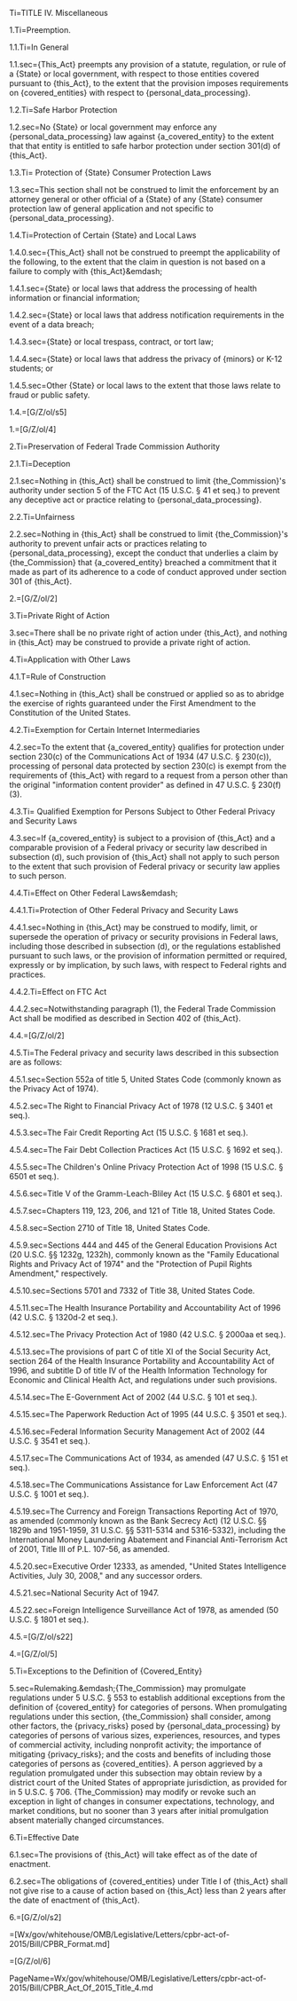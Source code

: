 Ti=TITLE IV.  Miscellaneous

1.Ti=Preemption.

1.1.Ti=In General

1.1.sec={This_Act} preempts any provision of a statute, regulation, or rule of a {State} or local government, with respect to those entities covered pursuant to {this_Act}, to the extent that the provision imposes requirements on {covered_entities} with respect to {personal_data_processing}.

1.2.Ti=Safe Harbor Protection

1.2.sec=No {State} or local government may enforce any {personal_data_processing} law against {a_covered_entity} to the extent that that entity is entitled to safe harbor protection under section 301(d) of {this_Act}.

1.3.Ti= Protection of {State} Consumer Protection Laws

1.3.sec=This section shall not be construed to limit the enforcement by an attorney general or other official of a {State} of any {State} consumer protection law of general application and not specific to {personal_data_processing}.

1.4.Ti=Protection of Certain {State} and Local Laws

1.4.0.sec={This_Act} shall not be construed to preempt the applicability of the following, to the extent that the claim in question is not based on a failure to comply with {this_Act}&emdash;

1.4.1.sec={State} or local laws that address the processing of health information or financial information;

1.4.2.sec={State} or local laws that address notification requirements in the event of a data breach;

1.4.3.sec={State} or local trespass, contract, or tort law;

1.4.4.sec={State} or local laws that address the privacy of {minors} or K-12 students; or

1.4.5.sec=Other {State} or local laws to the extent that those laws relate to fraud or public safety.

1.4.=[G/Z/ol/s5]

1.=[G/Z/ol/4]

2.Ti=Preservation of Federal Trade Commission Authority

2.1.Ti=Deception

2.1.sec=Nothing in {this_Act} shall be construed to limit {the_Commission}'s authority under section 5 of the FTC Act (15 U.S.C. &sect; 41 et seq.) to prevent any deceptive act or practice relating to {personal_data_processing}.

2.2.Ti=Unfairness

2.2.sec=Nothing in {this_Act} shall be construed to limit {the_Commission}'s authority to prevent unfair acts or practices relating to {personal_data_processing}, except the conduct that underlies a claim by {the_Commission} that {a_covered_entity} breached a commitment that it made as part of its adherence to a code of conduct approved under section 301 of {this_Act}.

2.=[G/Z/ol/2]

3.Ti=Private Right of Action

3.sec=There shall be no private right of action under {this_Act}, and nothing in {this_Act} may be construed to provide a private right of action.

4.Ti=Application with Other Laws

4.1.T=Rule of Construction

4.1.sec=Nothing in {this_Act} shall be construed or applied so as to abridge the exercise of rights guaranteed under the First Amendment to the Constitution of the United States.

4.2.Ti=Exemption for Certain Internet Intermediaries

4.2.sec=To the extent that {a_covered_entity} qualifies for protection under section 230(c) of the Communications Act of 1934 (47 U.S.C. &sect; 230(c)), processing of personal data protected by section 230(c) is exempt from the requirements of {this_Act} with regard to a request from a person other than the original "information content provider" as defined in 47 U.S.C. &sect; 230(f)(3).

4.3.Ti= Qualified Exemption for Persons Subject to Other Federal Privacy and Security Laws

4.3.sec=If {a_covered_entity} is subject to a provision of {this_Act} and a comparable provision of a Federal privacy or security law described in subsection (d), such provision of {this_Act} shall not apply to such person to the extent that such provision of Federal privacy or security law applies to such person.

4.4.Ti=Effect on Other Federal Laws&emdash;

4.4.1.Ti=Protection of Other Federal Privacy and Security Laws

4.4.1.sec=Nothing in {this_Act} may be construed to modify, limit, or supersede the operation of privacy or security provisions in Federal laws, including those described in subsection (d), or the regulations established pursuant to such laws, or the provision of information permitted or required, expressly or by implication, by such laws, with respect to Federal rights and practices.

4.4.2.Ti=Effect on FTC Act

4.4.2.sec=Notwithstanding paragraph (1), the Federal Trade Commission Act shall be modified as described in Section 402 of {this_Act}.

4.4.=[G/Z/ol/2]

4.5.Ti=The Federal privacy and security laws described in this subsection are as follows:

4.5.1.sec=Section 552a of title 5, United States Code (commonly known as the Privacy Act of 1974).

4.5.2.sec=The Right to Financial Privacy Act of 1978 (12 U.S.C. &sect; 3401 et seq.).

4.5.3.sec=The Fair Credit Reporting Act (15 U.S.C. &sect; 1681 et seq.).

4.5.4.sec=The Fair Debt Collection Practices Act (15 U.S.C. &sect; 1692 et seq.).

4.5.5.sec=The Children's Online Privacy Protection Act of 1998 (15 U.S.C. &sect; 6501 et seq.).

4.5.6.sec=Title V of the Gramm-Leach-Bliley Act (15 U.S.C. &sect; 6801 et seq.).

4.5.7.sec=Chapters 119, 123, 206, and 121 of Title 18, United States Code.

4.5.8.sec=Section 2710 of Title 18, United States Code.

4.5.9.sec=Sections 444 and 445 of the General Education Provisions Act (20 U.S.C. &sect;&sect; 1232g, 1232h), commonly known as the "Family Educational Rights and Privacy Act of 1974" and the "Protection of Pupil Rights Amendment," respectively.

4.5.10.sec=Sections 5701 and 7332 of Title 38, United States Code.

4.5.11.sec=The Health Insurance Portability and Accountability Act of 1996 (42 U.S.C. &sect; 1320d-2 et seq.).

4.5.12.sec=The Privacy Protection Act of 1980 (42 U.S.C. &sect; 2000aa et seq.).

4.5.13.sec=The provisions of part C of title XI of the Social Security Act, section 264 of the Health Insurance Portability and Accountability Act of 1996, and subtitle D of title IV of the Health Information Technology for Economic and Clinical Health Act, and regulations under such provisions.

4.5.14.sec=The E-Government Act of 2002 (44 U.S.C. &sect; 101 et seq.).

4.5.15.sec=The Paperwork Reduction Act of 1995 (44 U.S.C. &sect; 3501 et seq.).

4.5.16.sec=Federal Information Security Management Act of 2002 (44 U.S.C. &sect; 3541 et
seq.).

4.5.17.sec=The Communications Act of 1934, as amended (47 U.S.C. &sect; 151 et seq.).

4.5.18.sec=The Communications Assistance for Law Enforcement Act (47 U.S.C. &sect; 1001 et
seq.).

4.5.19.sec=The Currency and Foreign Transactions Reporting Act of 1970, as amended (commonly known as the Bank Secrecy Act) (12 U.S.C. &sect;&sect; 1829b and 1951-1959, 31 U.S.C. &sect;&sect; 5311-5314 and 5316-5332), including the International Money Laundering Abatement and Financial Anti-Terrorism Act of 2001, Title III of P.L. 107-56, as amended.

4.5.20.sec=Executive Order 12333, as amended, "United States Intelligence Activities, July 30, 2008," and any successor orders.

4.5.21.sec=National Security Act of 1947.

4.5.22.sec=Foreign Intelligence Surveillance Act of 1978, as amended (50 U.S.C. &sect; 1801 et seq.).

4.5.=[G/Z/ol/s22]

4.=[G/Z/ol/5]

5.Ti=Exceptions to the Definition of {Covered_Entity}

5.sec=Rulemaking.&emdash;{The_Commission} may promulgate regulations under 5 U.S.C. &sect; 553 to establish additional exceptions from the definition of {covered_entity} for categories of persons. When promulgating regulations under this section, {the_Commission} shall consider, among other factors, the {privacy_risks} posed by {personal_data_processing} by categories of persons of various sizes, experiences, resources, and types of commercial activity, including nonprofit activity; the importance of mitigating {privacy_risks}; and the costs and benefits of including those categories of persons as {covered_entities}. A person aggrieved by a regulation promulgated under this subsection may obtain review by a district court of the United States of appropriate jurisdiction, as provided for in 5 U.S.C. &sect; 706. {The_Commission} may modify or revoke such an exception in light of changes in consumer expectations, technology, and market conditions, but no sooner than 3 years after initial promulgation absent materially changed circumstances.

6.Ti=Effective Date

6.1.sec=The provisions of {this_Act} will take effect as of the date of enactment.

6.2.sec=The obligations of {covered_entities} under Title I of {this_Act} shall not give rise to a cause of action based on {this_Act} less than 2 years after the date of enactment of {this_Act}.

6.=[G/Z/ol/s2]

=[Wx/gov/whitehouse/OMB/Legislative/Letters/cpbr-act-of-2015/Bill/CPBR_Format.md]

=[G/Z/ol/6]

PageName=Wx/gov/whitehouse/OMB/Legislative/Letters/cpbr-act-of-2015/Bill/CPBR_Act_Of_2015_Title_4.md
